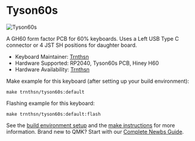 # Tyson60s

![Tyson60s](https://i.imgur.com/3EC4RfF.jpg)

A GH60 form factor PCB for 60% keyboards. Uses a Left USB Type C connector or 4 JST SH positions for daughter board.

* Keyboard Maintainer: [Trnthsn](https://github.com/trnthsn)
* Hardware Supported: RP2040, Tyson60s PCB, Hiney H60
* Hardware Availability: [Trnthsn](https://www.facebook.com/TrnThSn.Mech)

Make example for this keyboard (after setting up your build environment):

    make trnthsn/tyson60s:default

Flashing example for this keyboard:

    make trnthsn/tyson60s:default:flash

See the [build environment setup](https://docs.qmk.fm/#/getting_started_build_tools) and the [make instructions](https://docs.qmk.fm/#/getting_started_make_guide) for more information. Brand new to QMK? Start with our [Complete Newbs Guide](https://docs.qmk.fm/#/newbs).
